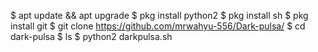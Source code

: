 $ apt update && apt upgrade
$ pkg install python2
$ pkg install sh
$ pkg install git
$ git clone https://github.com/mrwahyu-556/Dark-pulsa/
$ cd dark-pulsa
$ ls
$ python2 darkpulsa.sh
